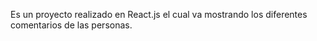 Es un proyecto realizado en React.js el cual va mostrando los diferentes comentarios de las personas.
